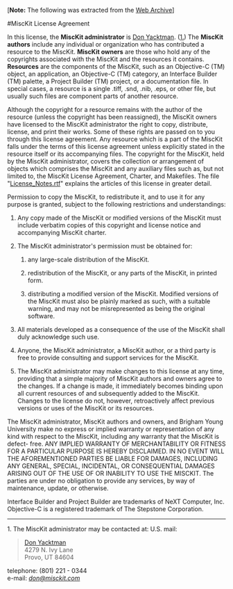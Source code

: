 [**Note:** The following was extracted from the [Web Archive](http://web.archive.org/web/20080513053131/http://www.misckit.com/about/license.html)]

#MiscKit License Agreement

In this license, the **MiscKit administrator** is
[Don Yacktman][1].
([1\.][2]) The **MiscKit authors**
include any individual or organization who has contributed a
resource to the MiscKit. **MiscKit owners** are those who hold
any of the copyrights associated with the MiscKit and the
resources it contains. **Resources** are the components of the
MiscKit, such as an Objective-C (TM) object, an application,
an Objective-C (TM) category, an Interface Builder (TM) palette,
a Project Builder (TM) project, or a documentation file. In
special cases, a resource is a single .tiff, .snd, .nib,
.eps, or other file, but usually such files are component
parts of another resource.

Although the copyright for a resource remains with the author
of the resource (unless the copyright has been reassigned), the
MiscKit owners have licensed to the MiscKit administrator the
right to copy, distribute, license, and print their works. Some
of these rights are passed on to you through this license
agreement. Any resource which is a part of the MiscKit falls
under the terms of this license agreement unless explicitly
stated in the resource itself or its accompanying files. The
copyright for the MiscKit, held by the MiscKit administrator,
covers the collection or arrangement of objects which comprises
the MiscKit and any auxiliary files such as, but not limited
to, the MiscKit License Agreement, Charter, and Makefiles. The
file "[License\_Notes.rtf][3]"
explains the articles of this license
in greater detail.

Permission to copy the MiscKit, to redistribute it, and to
use it for any purpose is granted, subject to the following
restrictions and understandings:

1.  Any copy made of the MiscKit or modified versions of the
    MiscKit must include verbatim copies of this copyright and
    license notice and accompanying MiscKit charter.
    
1.  The MiscKit administrator's permission must be obtained for:
    
    1.  any large-scale distribution of the MiscKit.
        
    1.  redistribution of the MiscKit, or any parts of the MiscKit, in printed form.
        
    1.  distributing a modified version of the MiscKit. Modified versions of the MiscKit must also be plainly marked as such, with a suitable warning, and may not be misrepresented as being the original software.
        
    
1.  All materials developed as a consequence of the use of the MiscKit shall duly acknowledge such use.
    
1.  Anyone, the MiscKit administrator, a MiscKit author, or a third party is free to provide consulting and support services for the MiscKit.
    
1.  The MiscKit administrator may make changes to this license at any time, providing that a simple majority of MiscKit authors and owners agree to the changes. If a change is made, it immediately becomes binding upon all current resources of and subsequently added to the MiscKit. Changes to the license do not, however, retroactively affect previous versions or uses of the MiscKit or its resources.
    

The MiscKit administrator, MiscKit authors and owners, and
Brigham Young University make no express or implied warranty or
representation of any kind with respect to the MiscKit, including
any warranty that the MiscKit is defect- free. ANY IMPLIED
WARRANTY OF MERCHANTABILITY OR FITNESS FOR A PARTICULAR PURPOSE
IS HEREBY DISCLAIMED. IN NO EVENT WILL THE AFOREMENTIONED
PARTIES BE LIABLE FOR DAMAGES, INCLUDING ANY GENERAL, SPECIAL,
INCIDENTAL, OR CONSEQUENTIAL DAMAGES ARISING OUT OF THE USE
OF OR INABILITY TO USE THE MISCKIT. The parties are under no
obligation to provide any services, by way of maintenance,
update, or otherwise.

Interface Builder and Project Builder are trademarks of NeXT
Computer, Inc. Objective-C is a registered trademark of
The Stepstone Corporation.

--------------------------------

1\. The MiscKit administrator may be contacted at:
U.S. mail:  

> [Don Yacktman][4]  
> 4279 N. Ivy Lane  
> Provo, UT 84604  
> 

telephone: (801) 221 - 0344  
e-mail: [_don@misckit.com_][5]  

[1]: http://web.archive.org/web/20080513053131/http://www.misckit.com/about/www.yacktman.org/don/index.html
[2]: http://web.archive.org/web/20080513053131/http://www.misckit.com/about/license.html#FN1
[3]: http://web.archive.org/web/20080513053131/http://www.misckit.com/about/license_notes.html
[4]: http://web.archive.org/web/20080513053131/http://www.misckit.com/don.html
[5]: mailto:don@misckit.com